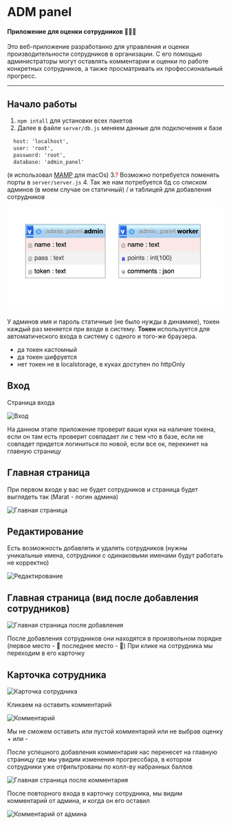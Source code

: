 # ADM panel
#### Приложение для оценки сотрудников 👨🏻‍💻

Это веб-приложение разработанно для управления и оценки производительности сотрудников в организации. С его помощью администраторы могут оставлять комментарии и оценки по работе конкретных сотрудников, а также просматривать их профессиональный прогресс.

---
## Начало работы
 1. `npm intall` для установки всех пакетов
 2. Далее в файле `server/db.js` меняем данные для подключения к базе
```
  host: 'localhost',
  user: 'root',
  password: 'root',
  database: 'admin_panel'
```
(я использовал [MAMP](https://www.mamp.info/en/mamp/mac/) для macOs)
 3.<span style="color: red;">?</span> Возможно потребуется поменять порты в `server/server.js`
 4. Так же нам потребуется бд со списком админов (в моем случае он статичный) / и таблицей для добавления сотрудников

![бд](./img/db.png)

У админов имя и пароль статичные (не было нужды в динамике), токен каждый раз меняется при входе в систему. **Токен** используется для автоматического входа в систему с одного и того-же браузера.
 - да токен кастомный
 - да токен шифруется
 - нет токен не в localstorage, в куках доступен по httpOnly

## Вход

Страница входа

![Вход](https://example.com/path/to/1.png)

На данном этапе приложение проверит ваши куки на наличие токена, если он там есть проверит совпадает ли с тем что в базе, если не совпадет придется логиниться по новой, если все ок, перекинет на главную страницу

## Главная страница

При первом входе у вас не будет сотрудников и страница будет выглядеть так (Marat - логин админа)

![Главная страница](https://example.com/path/to/2.png)

## Редактирование

Есть возможность добавлять и удалять сотрудников
(нужны уникальные имена, сотрудники с одинаковыми именами будут работать не корректно)

![Редактирование](https://example.com/path/to/3.png)

## Главная страница (вид после добавления сотрудников)

![Главная страница после добавления](https://example.com/path/to/4.png)

После добавления сотрудников они находятся в произвольном порядке
(первое место - 👑 последнее место - 💩)
При клике на сотрудника мы переходим в его карточку

## Карточка сотрудника

![Карточка сотрудника](https://example.com/path/to/5.png)

Кликаем на оставить комментарий

![Комментарий](https://example.com/path/to/6.png)

Мы не сможем оставить или пустой комментарий или не выбрав оценку + или -

После успешного добавления комментария нас перенесет на главную страницу где мы увидим изменения прогрессбара, в котором сотрудники уже отфильтрованы по колл-ву набранных баллов

![Главная страница после комментария](https://example.com/path/to/7.png)

После повторного входа в карточку сотрудника, мы видим комментарий от админа, и когда он его оставил

![Комментарий от админа](https://example.com/path/to/8.png)